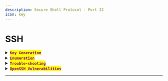 ```yaml
---
description: Secure Shell Protocol - Port 22
icon: key
---
```


# SSH

<details>

<summary><mark style="color:purple;"><strong><code>Key Generation</code></strong></mark></summary>

{% code title="RSA" overflow="wrap" %}
```sh
ssh-keygen -t rsa -b 4096 -C "your_email@example.com"
```
{% endcode %}

{% code title="Ed25519" %}
```sh
ssh-keygen -t ed25519
```
{% endcode %}

{% code title="ECDSA" overflow="wrap" %}
```sh
ssh-keygen -t ecdsa-sk
```
{% endcode %}

{% hint style="info" %}


#### <mark style="color:red;">**`FIDO/U2F`**</mark>

{% code title="Generate the key" %}
```shell
ssh-keygen -t ed25519-sk
```
{% endcode %}

{% code title="Without Touch-Mode" overflow="wrap" %}
```sh
ssh-keygen -O no-touch-required -t ed25519-sk
```
{% endcode %}

{% code title="Allow mode on sshd" overflow="wrap" %}
```bash
no-touch-required sk-ssh-ed25519@openssh.com AAAAInN... user@example.com
```
{% endcode %}
{% endhint %}

</details>

<details>

<summary><mark style="color:purple;"><strong><code>Enumeration</code></strong></mark></summary>

{% code title="Show Details" %}
```bash
ssh-keygen -C "$(whoami)@$(uname -n)-$(date -I)"
```
{% endcode %}

{% code title="Key lenght" %}
```bash
ssh-keygen -l -f public_key
```
{% endcode %}

</details>

<details>

<summary><mark style="color:purple;"><strong><code>Trouble-shooting</code></strong></mark></summary>

{% hint style="info" %}
<mark style="color:red;">**`SSH2_MSG_KEX_ECDH_REPLY`**</mark> <mark style="color:purple;">error:</mark>

```sh
ssh -o MACs=hmac-sha2-256 <HOST>
```
{% endhint %}

{% hint style="info" %}
* <mark style="color:purple;">Sometimes the</mark> <mark style="color:orange;">**`/etc/hosts.allow`**</mark> <mark style="color:purple;">or</mark> <mark style="color:orange;">**`/etc/hosts.deny`**</mark> <mark style="color:purple;">may be configured to blacklist or whitelist</mark> <mark style="color:orange;">**`IPs`**</mark> <mark style="color:purple;">trying to connect to the server:</mark>

{% code title="Whitelist" %}
```
ALL : 10.10.16.8

```
{% endcode %}

* <mark style="color:purple;">Add that in the</mark> <mark style="color:orange;">**`/hosts.allow`**</mark> <mark style="color:purple;">file; make sure to let a blank line at the end.</mark>
* <mark style="color:orange;">**`sshd_wl`**</mark> <mark style="color:purple;">is the syslink to</mark> <mark style="color:orange;">**`host.allow`**</mark> <mark style="color:purple;">and is normally in</mark> <mark style="color:orange;">**`.ssh`**</mark>
{% endhint %}

{% hint style="info" %}
* <mark style="color:purple;">In recent versions of</mark> <mark style="color:orange;">**`OpenSSH`**</mark><mark style="color:purple;">, certain older key types like</mark> <mark style="color:orange;">**`ssh-rsa`**</mark> <mark style="color:purple;">have been deprecated because of security concerns with the</mark> <mark style="color:orange;">**`SHA-1`**</mark> <mark style="color:purple;">hash algorithm they use:</mark>

{% code overflow="wrap" %}
```sh
ssh root@10.10.10.34 -i id_rsa -o PubkeyAcceptedKeyTypes=ssh-rsa
```
{% endcode %}
{% endhint %}

</details>

<details>

<summary><mark style="color:purple;"><strong><code>OpenSSH Vulnerabilities</code></strong></mark></summary>

#### [<kbd><mark style="color:orange;">**`Repology`**<mark style="color:orange;"></kbd>](https://repology.org/project/openssh/cves?version=8.9.p1)

{% hint style="info" %}
### <mark style="color:orange;">`RsaCtfTool`</mark>

* &#x20;[<mark style="color:orange;">**`RSA attack tool`**</mark>](https://github.com/RsaCtfTool/RsaCtfTool/tree/master) <mark style="color:purple;">(mainly for ctf) - retrieve private key from weak public key and/or uncipher data.</mark>
* <mark style="color:purple;">Install</mark> <mark style="color:orange;">**`libmpc-dev`**</mark><mark style="color:purple;">,</mark> <mark style="color:orange;">**`libgmp3-dev`**</mark> <mark style="color:purple;">and</mark> <mark style="color:orange;">**`sagemath`**</mark>
* <mark style="color:purple;">Also recommend to use a virtual environment</mark>

{% code overflow="wrap" %}
```sh
RsaCtfTool/RsaCtfTool.py --publickey decoder.pub --decryptfile pass.crypt
```
{% endcode %}
{% endhint %}

{% hint style="danger" %}
### <mark style="color:orange;">`CVE-2008-0166`</mark>

* <mark style="color:orange;">**`Debian OpenSSL Predictable PRNG`**</mark> <mark style="color:purple;">-> Check the</mark> [<mark style="color:purple;">**repo**</mark>](https://github.com/g0tmi1k/debian-ssh/tree/master)
* <mark style="color:purple;">Look for matches for a given</mark> <mark style="color:orange;">**`public_key`**</mark><mark style="color:purple;">:</mark>

```sh
grep -R -n `cat public_key` rsa/
```
{% endhint %}

</details>

***
